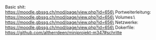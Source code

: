 Basic shit:\
https://moodle.gbssg.ch/mod/page/view.php?id=656\
Portweiterleitung:\
https://moodle.gbssg.ch/mod/page/view.php?id=656\
Volumes:\ 
https://moodle.gbssg.ch/mod/page/view.php?id=656\
Netzwerke:\
https://moodle.gbssg.ch/mod/page/view.php?id=656\
Dokerfile:\
https://github.com/altherrdeen/miniprojekt-m347#schritte

